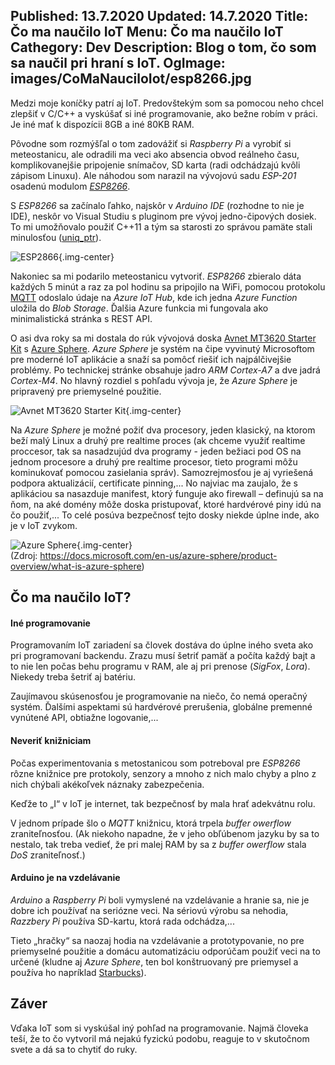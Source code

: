 Published: 13.7.2020
Updated: 14.7.2020
Title: Čo ma naučilo IoT
Menu: Čo ma naučilo IoT
Cathegory: Dev
Description: Blog o tom, čo som sa naučil pri hraní s IoT.
OgImage: images/CoMaNauciloIot/esp8266.jpg
---

Medzi moje koníčky patrí aj IoT. Predovštekým som sa pomocou neho chcel zlepšiť v C/C++ a vyskúšať si iné programovanie,
ako bežne robím v práci. Je iné mať k dispozícii 8GB a iné 80KB RAM.

Pôvodne som rozmýšľal o tom zadovážiť si _Raspberry Pi_ a vyrobiť si meteostanicu,
ale odradili ma veci ako absencia obvod reálneho času, komplikovanejšie pripojenie snímačov,
SD karta (radi odchádzajú kvôli zápisom Linuxu).
Ale náhodou som narazil na vývojovú sadu _ESP-201_ osadenú modulom _[ESP8266](https://en.wikipedia.org/wiki/ESP8266)_.

S _ESP8266_ sa začínalo ľahko, najskôr v _Arduino IDE_ (rozhodne to nie je IDE),
neskôr vo Visual Studiu s pluginom pre vývoj jedno-čipových dosiek.
To mi umožňovalo použiť C++11 a tým sa starosti zo správou pamäte stali minulosťou ([uniq_ptr](https://en.cppreference.com/w/cpp/memory/unique_ptr)).

![ESP2866](images/CoMaNauciloIot/esp8266.jpg){.img-center}

Nakoniec sa mi podarilo meteostanicu vytvoriť. _ESP8266_ zbieralo dáta každých 5 minút a raz za pol hodinu sa pripojilo na WiFi,
pomocou protokolu [MQTT](https://en.wikipedia.org/wiki/MQTT) odoslalo údaje na _Azure IoT Hub_,
kde ich jedna _Azure Function_ uložila do _Blob Storage_. Ďalšia Azure funkcia mi fungovala ako minimalistická stránka s REST API.

O asi dva roky sa mi dostala do rúk vývojová doska [Avnet MT3620 Starter Kit](https://www.avnet.com/shop/us/products/avnet-engineering-services/aes-ms-mt3620-sk-g-3074457345636825680/) s [Azure Sphere](https://azure.microsoft.com/en-us/services/azure-sphere/).
_Azure Sphere_ je systém na čipe vyvinutý Microsoftom pre moderné IoT aplikácie a snaží sa pomôcť riešiť ich najpálčivejšie problémy.
Po technickej stránke obsahuje jadro _ARM Cortex-A7_ a dve jadrá _Cortex-M4_. No hlavný rozdiel s pohľadu vývoja je, že _Azure Sphere_ je pripravený pre priemyselné použitie.

![Avnet MT3620 Starter Kit](images/CoMaNauciloIot/azure-sphere.jpg){.img-center}

Na _Azure Sphere_ je možné požiť dva procesory, jeden klasický, na ktorom beží malý Linux a druhý pre realtime proces (ak chceme využiť realtime proccesor, tak sa nasadzujúd dva programy - jeden bežiaci pod OS na jednom procesore a druhý pre realtime procesor, tieto programi môžu kominukovať pomocou zasielania správ).
Samozrejmosťou je aj vyriešená podpora aktualizácií, certificate pinning,... No najviac ma zaujalo, že s aplikáciou sa nasazduje manifest, ktorý funguje ako firewall – definujú sa na ňom, na aké domény môže doska pristupovať, ktoré hardvérové piny idú na čo použiť,...
To celé posúva bezpečnosť tejto dosky niekde úplne inde, ako je v IoT zvykom.

![Azure Sphere](images/CoMaNauciloIot/graphic-mcu.png){.img-center}  
(Zdroj: <https://docs.microsoft.com/en-us/azure-sphere/product-overview/what-is-azure-sphere>)

## Čo ma naučilo IoT?

#### Iné programovanie
Programovaním IoT zariadení sa človek dostáva do úplne iného sveta ako pri programovaní backendu.
Zrazu musí šetriť pamäť a počíta každý bajt a to nie len počas behu programu v RAM, ale aj pri prenose (_SigFox_, _Lora_).
Niekedy treba šetriť aj batériu.

Zaujímavou skúsenosťou je programovanie na niečo, čo nemá operačný systém. Ďalšími aspektami sú hardvérové prerušenia,
globálne premenné vynútené API, obtiažne logovanie,...

#### Neveriť knižniciam
Počas experimentovania s metostanicou som potreboval pre _ESP8266_ rôzne knižnice pre protokoly,
senzory a mnoho z nich malo chyby a plno z nich chýbali akékoľvek náznaky zabezpečenia.

Keďže to „I“ v IoT je internet, tak bezpečnosť by mala hrať adekvátnu rolu.

V jednom prípade šlo o _MQTT_ knižnicu, ktorá trpela _buffer owerflow_ zraniteľnosťou.
(Ak niekoho napadne, že v jeho obľúbenom jazyku by sa to nestalo, tak treba vedieť, že pri malej RAM by sa z _buffer owerflow_ stala _DoS_ zraniteľnosť.)

#### Arduino je na vzdelávanie
_Arduino_ a _Raspberry Pi_ boli vymyslené na vzdelávanie a hranie sa, nie je dobre ich používať na seriózne veci.
Na sériovú výrobu sa nehodia, _Razzbery Pi_ používa SD-kartu, ktorá rada odchádza,...

Tieto „hračky“ sa naozaj hodia na vzdelávanie a prototypovanie, no pre priemyselné použitie a domácu automatizáciu odporúčam použiť veci na to určené (kludne aj _Azure Sphere_, ten bol konštruovaný pre priemysel a používa ho napríklad [Starbucks](https://news.microsoft.com/transform/starbucks-turns-to-technology-to-brew-up-a-more-personal-connection-with-its-customers/)).

## Záver
Vďaka IoT som si vyskúšal iný pohľad na programovanie. Najmä človeka teší, že to čo vytvoril má nejakú fyzickú podobu, reaguje to v skutočnom svete a dá sa to chytiť do ruky.
